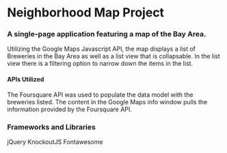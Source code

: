 # Neighborhood Map Project

### A single-page application featuring a map of the Bay Area.

Utilizing the Google Maps Javascript API, the map displays a list of Breweries in the Bay Area as well as a list view that is collapsable. In the list view there is a filtering option to narrow down the items in the list.

#### APIs Utilized
The Foursquare API was used to populate the data model with the breweries listed. The content in the Google Maps info window pulls the information provided by the Foursquare API.

### Frameworks and Libraries
jQuery
KnockoutJS
Fontawesome
